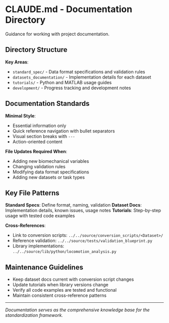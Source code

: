 # CLAUDE.md - Documentation Directory

Guidance for working with project documentation.

## Directory Structure

**Key Areas**:
- `standard_spec/` - Data format specifications and validation rules
- `datasets_documentation/` - Implementation details for each dataset
- `tutorials/` - Python and MATLAB usage guides
- `development/` - Progress tracking and development notes

## Documentation Standards

**Minimal Style**:
- Essential information only
- Quick reference navigation with bullet separators
- Visual section breaks with `---`
- Action-oriented content

**File Updates Required When**:
- Adding new biomechanical variables
- Changing validation rules
- Modifying data format specifications
- Adding new datasets or task types

## Key File Patterns

**Standard Specs**: Define format, naming, validation
**Dataset Docs**: Implementation details, known issues, usage notes
**Tutorials**: Step-by-step usage with tested code examples

**Cross-References**:
- Link to conversion scripts: `../../source/conversion_scripts/<Dataset>/`
- Reference validation: `../../source/tests/validation_blueprint.py`
- Library implementations: `../../source/lib/python/locomotion_analysis.py`

## Maintenance Guidelines

- Keep dataset docs current with conversion script changes
- Update tutorials when library versions change
- Verify all code examples are tested and functional
- Maintain consistent cross-reference patterns

---

*Documentation serves as the comprehensive knowledge base for the standardization framework.*
